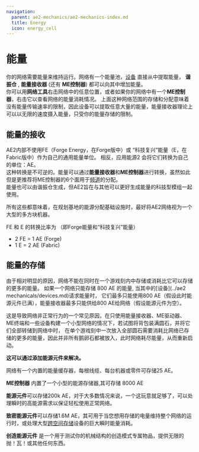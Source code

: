 ```yaml
---
navigation:
  parent: ae2-mechanics/ae2-mechanics-index.md
  title: Energy
  icon: energy_cell
---
```


# 能量

你的网络需要能量来维持运行。网络有一个能量池，[设备](../ae2-mechanics/devices.md) 直接从中提取能量，
**谐振仓** , **能量接收器** (还有 **ME控制器**) 都可以向其中增加能量。   
你可以用**网络工具**右击网络中的任意位置，或者如果你的网络中有一个**ME控制器**，右击它以查看网络的能量消耗情况。
上面这种网络范围的存储和分配意味着没有能量传输速率的限制，因此设备可以提取任意大量的能量，能量接收器理论上可以以无限的速度摄入能量，只受你的能量存储的限制。

## 能量的接收

AE2内部不使用FE（Forge Energy，在Forge版中）或 “科技复兴”能量（E，在Fabric版中）作为自己的通用能量单位。 相反，应用能源2 会将它们转换为自己的单位：AE。  
这种转换是不可逆的。能量可以通过**能量接收器**和**ME控制器**进行转换，虽然如此但是更推荐将ME控制器的6个面用于[频道](../ae2-mechanics/channels.md)的分配。  
能量也可以由谐振仓生成，但AE2旨在与其他可以更好生成能量的科技型模组一起使用。  

所有这些都意味着，在规划基地的能源分配基础设施时，最好将AE2网络视为一个大型的多方块机器。

FE 和 E 的转换比率为 （即Forge能量和“科技复兴”能量）

*   2 FE = 1 AE (Forge)
*   1 E  = 2 AE (Fabric)

## 能量的存储

由于相对明显的原因，网络不能在同时在一个游戏刻内中存储或消耗比它可以存储的更多的能量。
如果一个网络只能存储 800 AE 的能量, 当其中的[设备](../ae2 mechanicals/devices.md)请求能量时，
它们最多只能使用800 AE（假设此时能源元件已满），能量接收器最多只能供给800 AE给网络（假设能源元件为空）。

这是导致网络非正常行为的一个常见原因，在只使用能量接收器、ME驱动器、ME终端和一些设备构建一个小型网络的情况下，若试图将背包装满圆石，并将它们全部转储到网络中时，
在单个游戏刻中一次放入全部圆石需要消耗比网络已存储的更多的能量，因此并非所有鹅卵石都被放入，此时网络耗尽能量，从而重新启动。

**这可以通过添加能源元件来解决。**

网络有一个内置的能量缓存器，每根线缆、每台机器或零件可存储25 AE。

**ME控制器** 内置了一个小型的能源存储器,其可存储 8000 AE

**能源元件**可以存储200k AE，对于大多数情况来说，一个这玩意就足够了，可以处理瞬时的高能源需求以保证轻松使用正常网络。

**致密能源元件**可以存储1.6M AE，其可用于当您想用存储的电量维持整个网络的运行时，或处理大型[跨空间存储](spatial-io.md)设备的巨大瞬时能量消耗。

**创造能源元件** 是一个用于测试你的机械结构的创造模式专属物品，提供无限的 抛！瓦！或其他任何东西。
